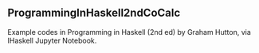 ## ProgrammingInHaskell2ndCoCalc

Example codes in Programming in Haskell (2nd ed) by Graham Hutton, via IHaskell Jupyter Notebook.
